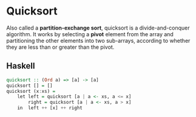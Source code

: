# Quicksort

Also called a **partition-exchange sort**, quicksort is a divide-and-conquer algorithm. 
It works by selecting a **pivot** element from the array and partitioning the other elements 
into two sub-arrays, according to whether they are less than or greater than the pivot.

## Haskell

```haskell
quicksort :: (Ord a) => [a] -> [a]  
quicksort [] = []  
quicksort (x:xs) =   
    let left = quicksort [a | a <- xs, a <= x]  
        right = quicksort [a | a <- xs, a > x]  
    in  left ++ [x] ++ right 
```
